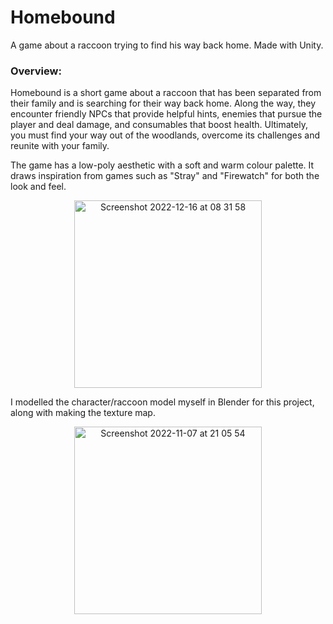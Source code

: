 # Homebound
A game about a raccoon trying to find his way back home. Made with Unity.

### Overview:
Homebound is a short game about a raccoon that has been separated from their family and is searching for their way back home. Along the way, they encounter friendly NPCs that provide helpful hints, enemies that pursue the player and deal damage, and consumables that boost health. Ultimately, you must find your way out of the woodlands, overcome its challenges and reunite with your family.

The game has a low-poly aesthetic with a soft and warm colour palette. It draws inspiration from games such as "Stray" and "Firewatch" for both the look and feel.

<p align="center">
  <img height="300" alt="Screenshot 2022-12-16 at 08 31 58" src="https://github.com/dsy17/homebound/assets/127321145/58d991fe-b68a-450c-a3a0-45b4d29de668">
<p/>

I modelled the character/raccoon model myself in Blender for this project, along with making the texture map.

<p align="center">
  <img height="300" alt="Screenshot 2022-11-07 at 21 05 54" src="https://github.com/dsy17/homebound/assets/127321145/5e02ef2e-18c4-48ff-99c7-81479fd954ff">
<p/>
